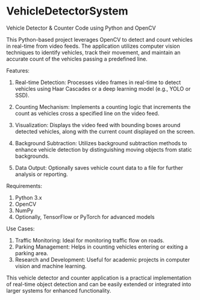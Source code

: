 # VehicleDetectorSystem

Vehicle Detector & Counter Code using Python and OpenCV

This Python-based project leverages OpenCV to detect and count vehicles in real-time from video feeds. The application utilizes computer vision techniques to identify vehicles, track their movement, and maintain an accurate count of the vehicles passing a predefined line.

Features:
1) Real-time Detection: Processes video frames in real-time to detect vehicles using Haar Cascades or a deep learning model (e.g., YOLO or SSD).

2) Counting Mechanism: Implements a counting logic that increments the count as vehicles cross a specified line on the video feed.

3) Visualization: Displays the video feed with bounding boxes around detected vehicles, along with the current count displayed on the screen.

4) Background Subtraction: Utilizes background subtraction methods to enhance vehicle detection by distinguishing moving objects from static backgrounds.

5) Data Output: Optionally saves vehicle count data to a file for further analysis or reporting.

Requirements:
1) Python 3.x
2) OpenCV
3) NumPy
4) Optionally, TensorFlow or PyTorch for advanced models

Use Cases:

1) Traffic Monitoring: Ideal for monitoring traffic flow on roads.
2) Parking Management: Helps in counting vehicles entering or exiting a parking area.
3) Research and Development: Useful for academic projects in computer vision and machine learning.

This vehicle detector and counter application is a practical implementation of real-time object detection and can be easily extended or integrated into larger systems for enhanced functionality.
